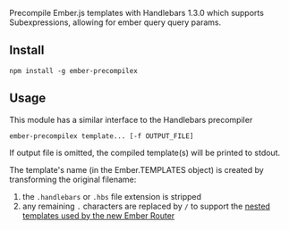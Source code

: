 Precompile Ember.js templates with Handlebars 1.3.0 which supports Subexpressions, allowing for ember query query params.

Install
-------

    npm install -g ember-precompilex

Usage
-----

This module has a similar interface to the Handlebars precompiler

    ember-precompilex template... [-f OUTPUT_FILE]

If output file is omitted, the compiled template(s) will be printed to stdout.

The template's name (in the Ember.TEMPLATES object) is created by transforming
the original filename:

 1. the `.handlebars` or `.hbs` file extension is stripped
 2. any remaining `.` characters are replaced by `/` to support
    the [nested templates used by the new Ember Router][1]

[1]: http://emberjs.com/guides/routing/defining-your-routes/#toc_resources
